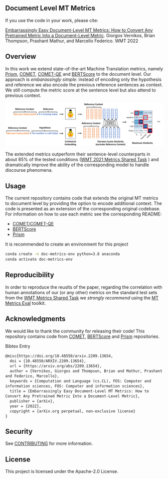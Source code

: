 ## Document Level MT Metrics

If you use the code in your work, please cite: 

[Embarrassingly Easy Document-Level MT Metrics: How to Convert Any Pretrained Metric Into a Document-Level Metric](https://statmt.org/wmt22/pdf/2022.wmt-1.6.pdf). Giorgos Vernikos, Brian Thompson, Prashant Mathur, and Marcello Federico. WMT 2022

## Overview

In this work we extend state-of-the-art Machine Translation metrics, namely [Prism](https://github.com/thompsonb/prism), [COMET](https://github.com/Unbabel/COMET),  [COMET-QE](https://github.com/Unbabel/COMET) and [BERTScore](https://github.com/Tiiiger/bert_score) to the document level. Our approach is _embarassingly simple_: instead of encoding only the hypothesis and reference we also encode the previous reference sentences as context. We still compute the metric score at the sentence level but also attend to previous context.

![image](media/bertscore.png)


The extended metrics outperform their sentence-level counterparts in about 85% of the tested conditions ([WMT 2021 Metrics Shared Task](https://wmt-metrics-task.github.io/) ) and dramatically improve the ability of the corresponding model to handle discourse phenomena.

## Usage

The current repository contains code that extends the original MT metrics to document level by providing the option to encode additional context. The code is presented as an extension of the corresponding original codebase. For information on how to use each metric see the corresponding README:
* [COMET/COMET-QE](COMET/README.md) 
* [BERTScore](bert_score/README.md)  
* [Prism](prism//README.md)

It is recommended to create an environment for this project 
```bash
conda create -n doc-metrics-env python=3.8 anaconda
conda activate doc-metrics-env
```

## Reproducibility

In order to reproduce the reuslts of the paper, regarding the correlation with human annotations of our (or any other) metrics on the standard test sets from the [WMT Metrics Shared Task](https://wmt-metrics-task.github.io/) we _strongly recommend_ using the [MT Metrics Eval](https://github.com/google-research/mt-metrics-eval) toolkit.

## Acknowledgments

We would like to thank the community for releasing their code! This repository contains code from [COMET](https://github.com/Unbabel/COMET), [BERTScore](https://github.com/Tiiiger/bert_score) and [Prism](https://github.com/thompsonb/prism) repositories.

Bibtex Entry

```
@misc{https://doi.org/10.48550/arxiv.2209.13654,
  doi = {10.48550/ARXIV.2209.13654},
  url = {https://arxiv.org/abs/2209.13654},
  author = {Vernikos, Giorgos and Thompson, Brian and Mathur, Prashant and Federico, Marcello},
  keywords = {Computation and Language (cs.CL), FOS: Computer and information sciences, FOS: Computer and information sciences},
  title = {Embarrassingly Easy Document-Level MT Metrics: How to Convert Any Pretrained Metric Into a Document-Level Metric},
  publisher = {arXiv},
  year = {2022},
  copyright = {arXiv.org perpetual, non-exclusive license}
}
```

## Security

See [CONTRIBUTING](CONTRIBUTING.md#security-issue-notifications) for more information.

## License

This project is licensed under the Apache-2.0 License.

